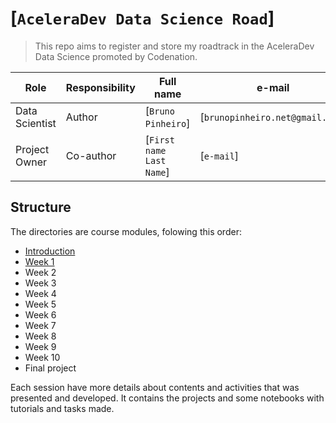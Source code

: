 # [`AceleraDev Data Science Road`]

> This repo aims to register and store my roadtrack in the AceleraDev Data Science promoted by Codenation.

| Role                 | Responsibility         | Full name                | e-mail       |
| -----                | ----------------       | -----------              | ---------    |
| Data Scientist       | Author                 | [`Bruno Pinheiro`]            | [`brunopinheiro.net@gmail.com`] |
| Project Owner        | Co-author              | [`First name Last Name`] | [`e-mail`]   |

## Structure

The directories are course modules, folowing this order:

- [Introduction](./introduction)
- [Week 1](./week01)
- Week 2
- Week 3
- Week 4
- Week 5
- Week 6
- Week 7
- Week 8
- Week 9
- Week 10
- Final project

Each session have more details about contents and activities that was presented and developed. It contains the projects and some notebooks with tutorials and tasks made.
